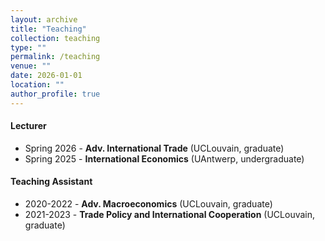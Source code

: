 ```yaml
---
layout: archive
title: "Teaching"
collection: teaching
type: ""
permalink: /teaching
venue: ""
date: 2026-01-01
location: ""
author_profile: true
---
```


#### Lecturer
- Spring 2026 - **Adv. International Trade** (UCLouvain, graduate)
- Spring 2025 - **International Economics** (UAntwerp, undergraduate)   

#### Teaching Assistant
- 2020-2022 - **Adv. Macroeconomics** (UCLouvain, graduate)
- 2021-2023 - **Trade Policy and International Cooperation** (UCLouvain, graduate)
